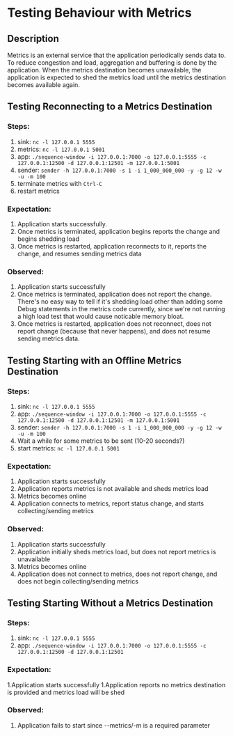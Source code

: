 # Testing Behaviour with Metrics

## Description

Metrics is an external service that the application periodically sends data to. To reduce congestion and load, aggregation and buffering is done by the application. When the metrics destination becomes unavailable, the application is expected to shed the metrics load until the metrics destination becomes available again.

## Testing Reconnecting to a Metrics Destination

### Steps:

1. sink: `nc -l 127.0.0.1 5555`
1. metrics: `nc -l 127.0.0.1 5001`
1. app: `./sequence-window -i 127.0.0.1:7000 -o 127.0.0.1:5555 -c 127.0.0.1:12500 -d 127.0.0.1:12501 -m 127.0.0.1:5001`
1. sender: `sender -h 127.0.0.1:7000 -s 1 -i 1_000_000_000 -y -g 12 -w -u -m 100`
1. terminate metrics with `Ctrl-C`
1. restart metrics

### Expectation:

1. Application starts successfully.
1. Once metrics is terminated, application begins reports the change and begins shedding load
1. Once metrics is restarted, application reconnects to it, reports the change, and resumes sending metrics data

### Observed:

1. Application starts successfully
1. Once metrics is terminated, application does not report the change. There's no easy way to tell if it's shedding load other than adding some Debug statements in the metrics code currently, since we're not running a high load test that would cause noticable memory bloat.
1. Once metrics is restarted, application does not reconnect, does not report change (because that never happens), and does not resume sending metrics data.


## Testing Starting with an Offline Metrics Destination

### Steps:

1. sink: `nc -l 127.0.0.1 5555`
1. app: `./sequence-window -i 127.0.0.1:7000 -o 127.0.0.1:5555 -c 127.0.0.1:12500 -d 127.0.0.1:12501 -m 127.0.0.1:5001`
1. sender: `sender -h 127.0.0.1:7000 -s 1 -i 1_000_000_000 -y -g 12 -w -u -m 100`
1. Wait a while for some metrics to be sent (10-20 seconds?)
1. start metrics: `nc -l 127.0.0.1 5001`

### Expectation:

1. Application starts successfully
1. Application reports metrics is not available and sheds metrics load
1. Metrics becomes online
1. Application connects to metrics, report status change, and starts collecting/sending metrics

### Observed:

1. Application starts successfully
1. Application initially sheds metrics load, but does not report metrics is unavailable
1. Metrics becomes online
1. Application does not connect to metrics, does not report change, and does not begin collecting/sending metrics

## Testing Starting Without a Metrics Destination

### Steps:
1. sink: `nc -l 127.0.0.1 5555`
1. app: `./sequence-window -i 127.0.0.1:7000 -o 127.0.0.1:5555 -c 127.0.0.1:12500 -d 127.0.0.1:12501`

### Expectation:
1.Application starts successfully
1.Application reports no metrics destination is provided and metrics load will be shed

### Observed:
1. Application fails to start since --metrics/-m is a required parameter
